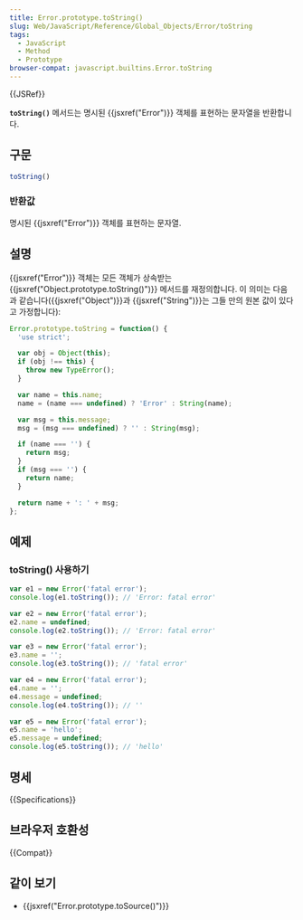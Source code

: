 ```yaml
---
title: Error.prototype.toString()
slug: Web/JavaScript/Reference/Global_Objects/Error/toString
tags:
  - JavaScript
  - Method
  - Prototype
browser-compat: javascript.builtins.Error.toString
---
```

{{JSRef}}

**`toString()`** 메서드는 명시된 {{jsxref("Error")}} 객체를 표현하는 문자열을 반환합니다.

## 구문

```js
toString()
```

### 반환값

명시된 {{jsxref("Error")}} 객체를 표현하는 문자열.

## 설명

{{jsxref("Error")}} 객체는 모든 객체가 상속받는 {{jsxref("Object.prototype.toString()")}} 메서드를 재정의합니다.
이 의미는 다음과 같습니다({{jsxref("Object")}}과 {{jsxref("String")}}는 그들 만의 원본 값이 있다고 가정합니다):

```js
Error.prototype.toString = function() {
  'use strict';

  var obj = Object(this);
  if (obj !== this) {
    throw new TypeError();
  }

  var name = this.name;
  name = (name === undefined) ? 'Error' : String(name);

  var msg = this.message;
  msg = (msg === undefined) ? '' : String(msg);

  if (name === '') {
    return msg;
  }
  if (msg === '') {
    return name;
  }

  return name + ': ' + msg;
};
```

## 예제

### toString() 사용하기

```js
var e1 = new Error('fatal error');
console.log(e1.toString()); // 'Error: fatal error'

var e2 = new Error('fatal error');
e2.name = undefined;
console.log(e2.toString()); // 'Error: fatal error'

var e3 = new Error('fatal error');
e3.name = '';
console.log(e3.toString()); // 'fatal error'

var e4 = new Error('fatal error');
e4.name = '';
e4.message = undefined;
console.log(e4.toString()); // ''

var e5 = new Error('fatal error');
e5.name = 'hello';
e5.message = undefined;
console.log(e5.toString()); // 'hello'
```

## 명세

{{Specifications}}

## 브라우저 호환성

{{Compat}}

## 같이 보기

- {{jsxref("Error.prototype.toSource()")}}
